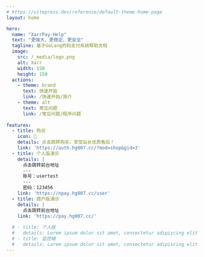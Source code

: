 ```yaml
---
# https://vitepress.dev/reference/default-theme-home-page
layout: home

hero:
  name: "XarrPay-Help"
  text: "更强大、更稳定、更安全"
  tagline: 基于GoLang的码支付系统帮助文档
  image:
    src: /_media/logo.png
    alt: Xarr
    width: 150
    height: 150
  actions:
    - theme: brand
      text: 快速开始
      link: /快速开始/简介
    - theme: alt
      text: 常见问题
      link: /常见问题/程序问题
   
features:
  - title: 购买
    icon: 🛒
    details: 点击跳转购买，享受站长优质售后！
    link: 'https://auth.hg007.cc/?mod=shop&gid=3'
  - title: 个人版演示
    details: |
      点击跳转前台地址
      ---
      账号：usertest
      ---
      密码：123456
    link: 'https://npay.hg007.cc/user'
  - title: 商户版演示
    details: | 
      点击跳转前台地址
    link: 'https://pay.hg007.cc/'
  
  # - title: 个人版
  #   details: Lorem ipsum dolor sit amet, consectetur adipiscing elit
  # - title: 监控端
  #   details: Lorem ipsum dolor sit amet, consectetur adipiscing elit
---
```



